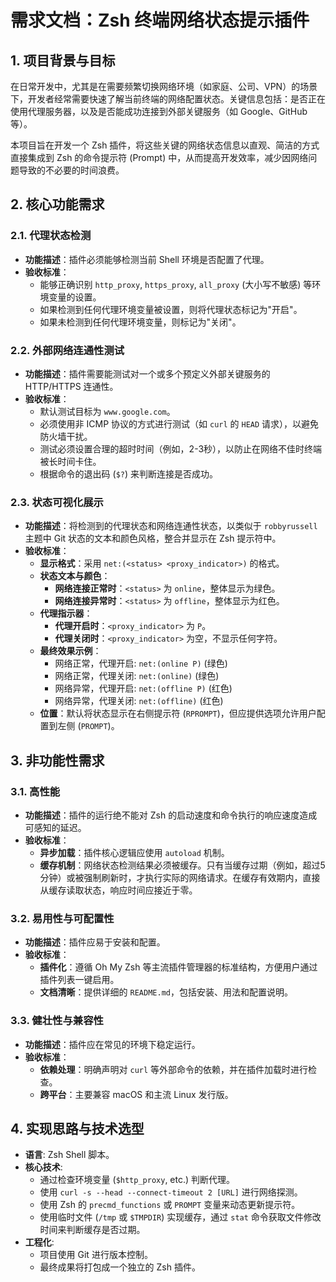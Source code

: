 # 需求文档：Zsh 终端网络状态提示插件

## 1. 项目背景与目标

在日常开发中，尤其是在需要频繁切换网络环境（如家庭、公司、VPN）的场景下，开发者经常需要快速了解当前终端的网络配置状态。关键信息包括：是否正在使用代理服务器，以及是否能成功连接到外部关键服务（如 Google、GitHub 等）。

本项目旨在开发一个 Zsh 插件，将这些关键的网络状态信息以直观、简洁的方式直接集成到 Zsh 的命令提示符 (Prompt) 中，从而提高开发效率，减少因网络问题导致的不必要的时间浪费。


## 2. 核心功能需求

### 2.1. 代理状态检测
- **功能描述**：插件必须能够检测当前 Shell 环境是否配置了代理。
- **验收标准**：
    - 能够正确识别 `http_proxy`, `https_proxy`, `all_proxy` (大小写不敏感) 等环境变量的设置。
    - 如果检测到任何代理环境变量被设置，则将代理状态标记为"开启"。
    - 如果未检测到任何代理环境变量，则标记为"关闭"。

### 2.2. 外部网络连通性测试
- **功能描述**：插件需要能测试对一个或多个预定义外部关键服务的 HTTP/HTTPS 连通性。
- **验收标准**：
    - 默认测试目标为 `www.google.com`。
    - 必须使用非 ICMP 协议的方式进行测试（如 `curl` 的 `HEAD` 请求），以避免防火墙干扰。
    - 测试必须设置合理的超时时间（例如，2-3秒），以防止在网络不佳时终端被长时间卡住。
    - 根据命令的退出码 (`$?`) 来判断连接是否成功。

### 2.3. 状态可视化展示
- **功能描述**：将检测到的代理状态和网络连通性状态，以类似于 `robbyrussell` 主题中 Git 状态的文本和颜色风格，整合并显示在 Zsh 提示符中。
- **验收标准**：
    - **显示格式**：采用 `net:(<status> <proxy_indicator>)` 的格式。
    - **状态文本与颜色**：
        - **网络连接正常时**：`<status>` 为 `online`，整体显示为绿色。
        - **网络连接异常时**：`<status>` 为 `offline`，整体显示为红色。
    - **代理指示器**：
        - **代理开启时**：`<proxy_indicator>` 为 `P`。
        - **代理关闭时**：`<proxy_indicator>` 为空，不显示任何字符。
    - **最终效果示例**：
        - 网络正常，代理开启: `net:(online P)` (绿色)
        - 网络正常，代理关闭: `net:(online)` (绿色)
        - 网络异常，代理开启: `net:(offline P)` (红色)
        - 网络异常，代理关闭: `net:(offline)` (红色)
    - **位置**：默认将状态显示在右侧提示符 (`RPROMPT`)，但应提供选项允许用户配置到左侧 (`PROMPT`)。

## 3. 非功能性需求

### 3.1. 高性能
- **功能描述**：插件的运行绝不能对 Zsh 的启动速度和命令执行的响应速度造成可感知的延迟。
- **验收标准**：
    - **异步加载**：插件核心逻辑应使用 `autoload` 机制。
    - **缓存机制**：网络状态检测结果必须被缓存。只有当缓存过期（例如，超过5分钟）或被强制刷新时，才执行实际的网络请求。在缓存有效期内，直接从缓存读取状态，响应时间应接近于零。

### 3.2. 易用性与可配置性
- **功能描述**：插件应易于安装和配置。
- **验收标准**：
    - **插件化**：遵循 Oh My Zsh 等主流插件管理器的标准结构，方便用户通过插件列表一键启用。
    - **文档清晰**：提供详细的 `README.md`，包括安装、用法和配置说明。

### 3.3. 健壮性与兼容性
- **功能描述**：插件应在常见的环境下稳定运行。
- **验收标准**：
    - **依赖处理**：明确声明对 `curl` 等外部命令的依赖，并在插件加载时进行检查。
    - **跨平台**：主要兼容 macOS 和主流 Linux 发行版。

## 4. 实现思路与技术选型
- **语言**: Zsh Shell 脚本。
- **核心技术**:
    - 通过检查环境变量 (`$http_proxy`, etc.) 判断代理。
    - 使用 `curl -s --head --connect-timeout 2 [URL]` 进行网络探测。
    - 使用 Zsh 的 `precmd_functions` 或 `PROMPT` 变量来动态更新提示符。
    - 使用临时文件 (`/tmp` 或 `$TMPDIR`) 实现缓存，通过 `stat` 命令获取文件修改时间来判断缓存是否过期。
- **工程化**:
    - 项目使用 Git 进行版本控制。
    - 最终成果将打包成一个独立的 Zsh 插件。
